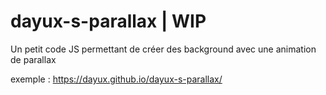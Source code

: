# dayux-s-parallax | WIP
Un petit code JS permettant de créer des background avec une animation de parallax

exemple : https://dayux.github.io/dayux-s-parallax/
